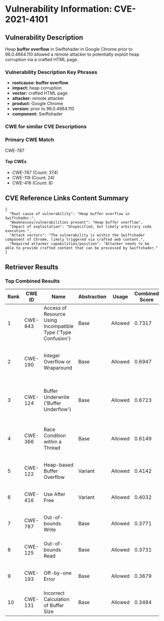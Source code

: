 # Vulnerability Information: CVE-2021-4101

## Vulnerability Description
Heap **buffer overflow** in Swiftshader in Google Chrome prior to 96.0.4664.110 allowed a remote attacker to potentially exploit heap corruption via a crafted HTML page.

### Vulnerability Description Key Phrases
- **rootcause:** **buffer overflow**
- **impact:** heap corruption
- **vector:** crafted HTML page
- **attacker:** remote attacker
- **product:** Google Chrome
- **version:** prior to 96.0.4664.110
- **component:** Swiftshader

### CWE for similar CVE Descriptions
### Primary CWE Match
CWE-787

#### Top CWEs
- CWE-787 (Count: 374)
- CWE-119 (Count: 24)
- CWE-416 (Count: 8)

## CVE Reference Links Content Summary
```
{
  "Root cause of vulnerability": "Heap buffer overflow in Swiftshader.",
  "Weaknesses/vulnerabilities present": "Heap buffer overflow",
  "Impact of exploitation": "Unspecified, but likely arbitrary code execution.",
  "Attack vectors": "The vulnerability is within the Swiftshader component of Chrome, likely triggered via crafted web content.",
  "Required attacker capabilities/position": "Attacker needs to be able to provide crafted content that can be processed by Swiftshader."
}
```

## Retriever Results

### Top Combined Results

| Rank | CWE ID | Name | Abstraction | Usage | Combined Score | Retrievers | Individual Scores |
|------|--------|------|-------------|-------|---------------|------------|-------------------|
| 1 | CWE-843 | Access of Resource Using Incompatible Type ('Type Confusion') | Base | Allowed | 0.7317 | dense, sparse, graph | dense: 0.545, sparse: 0.238, graph: 0.903 |
| 2 | CWE-190 | Integer Overflow or Wraparound | Base | Allowed | 0.6947 | dense, sparse, graph | dense: 0.578, sparse: 0.175, graph: 0.855 |
| 3 | CWE-124 | Buffer Underwrite ('Buffer Underflow') | Base | Allowed | 0.6723 | dense, sparse, graph | dense: 0.580, sparse: 0.143, graph: 0.840 |
| 4 | CWE-366 | Race Condition within a Thread | Base | Allowed | 0.6149 | dense, sparse, graph | dense: 0.573, sparse: 0.195, graph: 0.606 |
| 5 | CWE-122 | Heap-based Buffer Overflow | Variant | Allowed | 0.4142 | dense, sparse | dense: 0.624, sparse: 0.239 |
| 6 | CWE-416 | Use After Free | Variant | Allowed | 0.4032 | dense, sparse | dense: 0.603, sparse: 0.236 |
| 7 | CWE-787 | Out-of-bounds Write | Base | Allowed | 0.3771 | dense, sparse | dense: 0.566, sparse: 0.164 |
| 8 | CWE-125 | Out-of-bounds Read | Base | Allowed | 0.3731 | dense, sparse | dense: 0.547, sparse: 0.174 |
| 9 | CWE-193 | Off-by-one Error | Base | Allowed | 0.3679 | dense, sparse | dense: 0.527, sparse: 0.182 |
| 10 | CWE-131 | Incorrect Calculation of Buffer Size | Base | Allowed | 0.3484 | dense, sparse | dense: 0.533, sparse: 0.143 |

